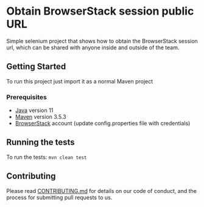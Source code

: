 
# Obtain BrowserStack session public URL

Simple selenium project that shows how to obtain the BrowserStack session url, which can be shared with anyone inside and outside of the team.

## Getting Started

To run this project just import it as a normal Maven project

### Prerequisites

* [Java](https://www.oracle.com/technetwork/java/javase/downloads/jdk11-downloads-5066655.html/) version 11
* [Maven](https://maven.apache.org/) version 3.5.3
* [BrowserStack](https://www.browserstack.com) account (update config.properties file with credentials)

## Running the tests

To run the tests: `mvn clean test`

## Contributing

Please read [CONTRIBUTING.md](https://gist.github.com/PurpleBooth/b24679402957c63ec426) for details on our code of conduct, and the process for submitting pull requests to us.
